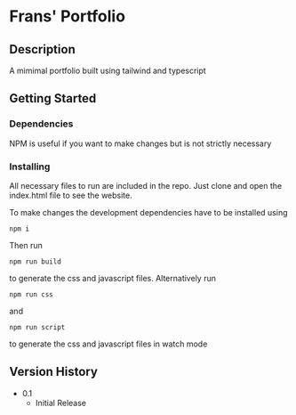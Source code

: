 # Frans' Portfolio

## Description

A mimimal portfolio built using tailwind and typescript

## Getting Started

### Dependencies

NPM is useful if you want to make changes but is not strictly necessary 

### Installing

All necessary files to run are included in the repo. Just clone and open the index.html file to see the website.

To make changes the development dependencies have to be installed using
```
npm i
```

Then run 
```
npm run build
```
to generate the css and javascript files.
Alternatively run
```
npm run css
```
and
```
npm run script
```
to generate the css and javascript files in watch mode

## Version History

* 0.1
    * Initial Release